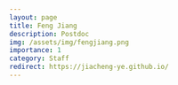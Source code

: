 ```yaml
---
layout: page
title: Feng Jiang
description: Postdoc
img: /assets/img/fengjiang.png
importance: 1
category: Staff
redirect: https://jiacheng-ye.github.io/
---
```

